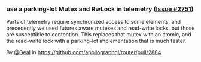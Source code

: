 ### use a parking-lot Mutex and RwLock in telemetry ([Issue #2751](https://github.com/apollographql/router/issues/2751))

Parts of telemetry require synchronized access to some elements, and precedently we used futures aware mutexes and read-write locks, but those are susceptible to contention. This replaces that mutex with an atomic, and the read-write lock with a parking-lot implementation that is much faster.

By [@Geal](https://github.com/Geal) in https://github.com/apollographql/router/pull/2884
